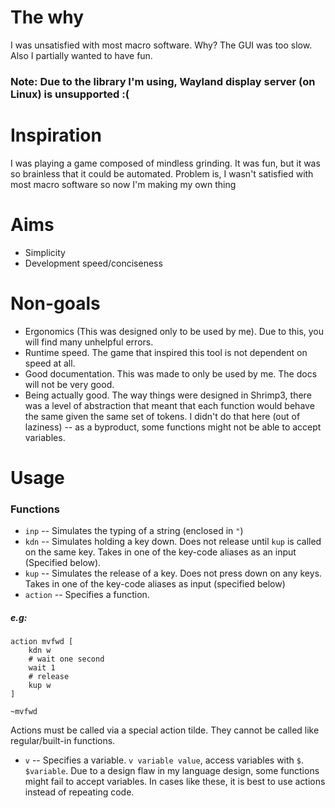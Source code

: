 # The why

I was unsatisfied with most macro software. Why? The GUI was too slow. Also I partially wanted to have fun.

### Note: Due to the library I'm using, Wayland display server (on Linux) is unsupported :(

# Inspiration

I was playing a game composed of mindless grinding. It was fun, but it was so brainless that it could be automated. Problem is, I wasn't satisfied with most macro software so now I'm making my own thing

# Aims

- Simplicity
- Development speed/conciseness

# Non-goals

- Ergonomics (This was designed only to be used by me). Due to this, you will find many unhelpful errors.
- Runtime speed. The game that inspired this tool is not dependent on speed at all.
- Good documentation. This was made to only be used by me. The docs will not be very good.
- Being actually good. The way things were designed in Shrimp3, there was a level of abstraction that meant that each function would behave the same given the same set of tokens. I didn't do that here (out of laziness) -- as a byproduct, some functions might not be able to accept variables.

# Usage

### Functions

- `inp` -- Simulates the typing of a string (enclosed in `"`)
- `kdn` -- Simulates holding a key down. Does not release until `kup` is called on the same key. Takes in one of the key-code aliases as an input (Specified below).
- `kup` -- Simulates the release of a key. Does not press down on any keys. Takes in one of the key-code aliases as input (specified below)
- `action` -- Specifies a function. 
##### e.g:
```
action mvfwd [
	kdn w
	# wait one second
	wait 1
	# release
	kup w
]

~mvfwd
```

Actions must be called via a special action tilde. They cannot be called like regular/built-in functions.

- `v` -- Specifies a variable. `v variable value`, access variables with `$`. `$variable`. Due to a design flaw in my language design, some functions might fail to accept variables. In cases like these, it is best to use actions instead of repeating code.

